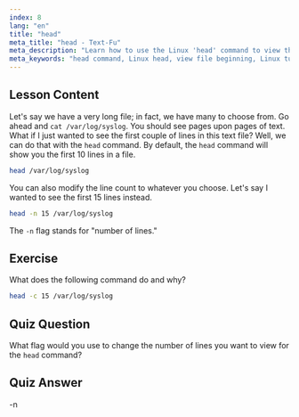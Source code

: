 ```yaml
---
index: 8
lang: "en"
title: "head"
meta_title: "head - Text-Fu"
meta_description: "Learn how to use the Linux 'head' command to view the beginning of files. Understand options like -n for line count. Essential Linux command tutorial."
meta_keywords: "head command, Linux head, view file beginning, Linux tutorial, Linux commands, beginner Linux, head -n, Linux guide"
---
```


## Lesson Content

Let's say we have a very long file; in fact, we have many to choose from. Go ahead and `cat /var/log/syslog`. You should see pages upon pages of text. What if I just wanted to see the first couple of lines in this text file? Well, we can do that with the `head` command. By default, the `head` command will show you the first 10 lines in a file.

```bash
head /var/log/syslog
```

You can also modify the line count to whatever you choose. Let's say I wanted to see the first 15 lines instead.

```bash
head -n 15 /var/log/syslog
```

The `-n` flag stands for "number of lines."

## Exercise

What does the following command do and why?

```bash
head -c 15 /var/log/syslog
```

## Quiz Question

What flag would you use to change the number of lines you want to view for the `head` command?

## Quiz Answer

-n
